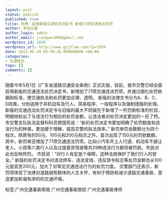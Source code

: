 ```yaml
---
layout: post
status: publish
published: true
title: 东莞：启用新版交通处罚决定书 新增71项交通违法罚项
author: 本站记者
author_login: admin
author_email: jiangwei909@gmail.com
wordpress_id: 1839
wordpress_url: http://www.gzjtlaw.com/?p=1839
date: 2011-05-29 09:30:28.000000000 +08:00
categories:
- 交通常识
tags: []
comments: []
---
```

随着今年5月1日《广东省道路交通安全条例》正式实施，目前，我市交警已经全面启用新版的交通违法处罚决定书，新增加了71项交通违法罚项，并通过细化处罚依据和标准，使交通执法和处罚更加合理、透明。 新版的法律文书分为A、B、C、D四类，分别适用于非机动车及行人、简易程序、一般程序以及强制措施的处理。 新版的交通违法处罚决定书与旧版的最大不同就在于新增了一列罚款标准的栏目，明细地标出了与违法行为相应的处罚金额，让违法者对处罚决定更加的一目了然。 市交警支队执法监督科科员樊国亮说：&ldquo;新的处罚决定书更加明确了处罚额度和违法行为的种类，更加便于理解，提高交警的执法效率。&rdquo; 新罚单罚金数额分为四个档次，除原有的50元、100元和200元档次之外，首次出现了150元的罚款数额。其中，新罚单还增加了71项交通违法罚项，比如小汽车开上人行道、机动车不避让老人、小孩等六类行人以及过度疲劳驾驶等共29种违法行为都将被罚款。市民对此也反映热烈。 市民说：&ldquo;对行人肯定是个保障，这种法规保护了我们行人的安全。&rdquo; 新版的处罚决定书对违法停车、违法变线、违反禁令标志等处罚金额也从100元提高至200元，加大了对常见交通违法行为的处罚力度。 交警部门还表示，新罚项体现了法律对道路弱势群体的人文关怀，有利于预防和减少道路交通事故、营造更加和谐有序的的交通环境。标签:广州交通事故索赔 广州交通事故赔偿 广州交通事故律师
